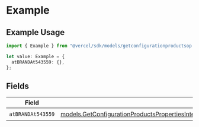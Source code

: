 # Example

## Example Usage

```typescript
import { Example } from "@vercel/sdk/models/getconfigurationproductsop.js";

let value: Example = {
  atBRANDAt543559: {},
};
```

## Fields

| Field                                                                                                                                                                                                                                                                        | Type                                                                                                                                                                                                                                                                         | Required                                                                                                                                                                                                                                                                     | Description                                                                                                                                                                                                                                                                  |
| ---------------------------------------------------------------------------------------------------------------------------------------------------------------------------------------------------------------------------------------------------------------------------- | ---------------------------------------------------------------------------------------------------------------------------------------------------------------------------------------------------------------------------------------------------------------------------- | ---------------------------------------------------------------------------------------------------------------------------------------------------------------------------------------------------------------------------------------------------------------------------- | ---------------------------------------------------------------------------------------------------------------------------------------------------------------------------------------------------------------------------------------------------------------------------- |
| `atBRANDAt543559`                                                                                                                                                                                                                                                            | [models.GetConfigurationProductsPropertiesIntegrationsResponse200ApplicationJSONResponseBodyProductsMetadataSchema8AtBRANDAt543559](../models/getconfigurationproductspropertiesintegrationsresponse200applicationjsonresponsebodyproductsmetadataschema8atbrandat543559.md) | :heavy_check_mark:                                                                                                                                                                                                                                                           | N/A                                                                                                                                                                                                                                                                          |